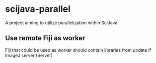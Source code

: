 # scijava-parallel
A project aiming to utilize parallelization within SciJava


## Use remote Fiji as worker
Fiji that could be used as worker should contain libraries from update if ImageJ server (Server)